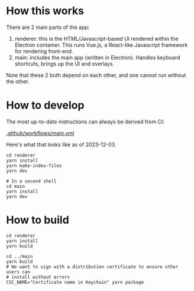 # How this works

There are 2 main parts of the app:

1. renderer: this is the HTML/Javascript-based UI rendered within the Electron container. This runs Vue.js, a React-like Javascript framework for rendering front-end.
2. main: includes the main app (written in Electron). Handles keyboard shortcuts, brings up the UI and overlays.

Note that these 2 both depend on each other, and one cannot run without the other.

# How to develop

The most up-to-date instructions can always be derived from CI:

[.github/workflows/main.yml](https://github.com/SnosMe/awakened-poe-trade/blob/master/.github/workflows/main.yml)

Here's what that looks like as of 2023-12-03.

```shell
cd renderer
yarn install
yarn make-index-files
yarn dev

# In a second shell
cd main
yarn install
yarn dev
```

# How to build

```shell
cd renderer
yarn install
yarn build

cd ../main
yarn build
# We want to sign with a distribution certificate to ensure other users can
# install without errors
CSC_NAME="Certificate name in Keychain" yarn package
```
